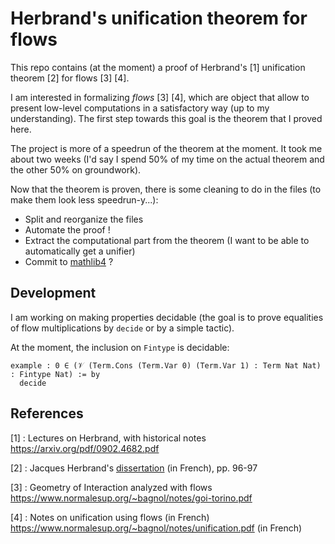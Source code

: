 # Herbrand's unification theorem for flows

This repo contains (at the moment) a proof of Herbrand's [1] unification theorem [2] for flows [3] [4].

I am interested in formalizing *flows* [3] [4], which are object that allow to present low-level computations in a satisfactory way (up to my understanding).
The first step towards this goal is the theorem that I proved here.

The project is more of a speedrun of the theorem at the moment. It took me about two weeks (I'd say I spend 50% of my time on the actual theorem and the other 50% on groundwork).

Now that the theorem is proven, there is some cleaning to do in the files (to make them look less speedrun-y...):

 * Split and reorganize the files
 * Automate the proof !
 * Extract the computational part from the theorem (I want to be able to automatically get a unifier)
 * Commit to [mathlib4](https://github.com/leanprover-community/mathlib4) ?

## Development

I am working on making properties decidable (the goal is to prove equalities of flow multiplications by `decide` or by a simple tactic).

At the moment, the inclusion on `Fintype` is decidable:
```lean
example : 0 ∈ (𝒱 (Term.Cons (Term.Var 0) (Term.Var 1) : Term Nat Nat) : Fintype Nat) := by
  decide
```

## References

[1] : Lectures on Herbrand, with historical notes https://arxiv.org/pdf/0902.4682.pdf

[2] : Jacques Herbrand's [dissertation](http://www.numdam.org/item/THESE_1930__110__1_0.pdf) (in French), pp. 96-97

[3] : Geometry of Interaction analyzed with flows https://www.normalesup.org/~bagnol/notes/goi-torino.pdf

[4] : Notes on unification using flows (in French) https://www.normalesup.org/~bagnol/notes/unification.pdf (in French)
